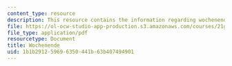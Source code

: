 ```yaml
---
content_type: resource
description: This resource contains the information regarding wochenende.
file: https://ol-ocw-studio-app-production.s3.amazonaws.com/courses/21g-401-german-i-fall-2008/1b1b291259696350441b63b407494901_MIT21G_401F08_wochen.pdf
file_type: application/pdf
resourcetype: Document
title: Wochenende
uid: 1b1b2912-5969-6350-441b-63b407494901
---
```

